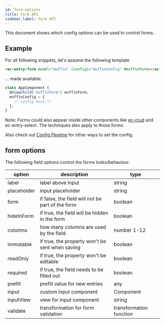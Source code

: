 ```yaml
---
id: form-options
title: Form API
sidebar_label: Form API
---
```


This document shows which config options can be used to control forms.

## Example

For all following snippets, let's assume the following template

```html
<ec-entry-form model="muffin" [config]="muffinConfig" #muffinForm></ec-entry-form>
```

... made available:

```ts
class AppComponent {
  @ViewChild('muffinForm') muffinForm;
  muffinConfig = {
    /* config here */
  };
}
```

Note: Forms could also appear inside other components like [ec-crud](../components/crud.component.md) and ec-entry-select. The techniques also apply to those forms.

Also check out [Config Pipeline](./config-pipeline.md) for other ways to set the config.

## form options

The following field options control the forms looks/behaviour:

| option      | description                                      | type                    |
| ----------- | ------------------------------------------------ | ----------------------- |
| label       | label above input                                | string                  |
| placeholder | input placeholder                                | string                  |
| form        | if false, the field will not be part of the form | boolean                 |
| hideInForm  | if true, the field will be hidden in the form    | boolean                 |
| columns     | how many columns are used by the field           | number 1-12             |
| immutable   | if true, the property won't be sent when saving  | boolean                 |
| readOnly    | if true, the property won't be editable          | boolean                 |
| required    | if true, the field needs to be filled out        | boolean                 |
| prefill     | prefill value for new entries                    | any                     |
| input       | custom input component                           | Component               |
| inputView   | view for input component                         | string                  |
| validate    | transformation for form validation               | transformation function |


